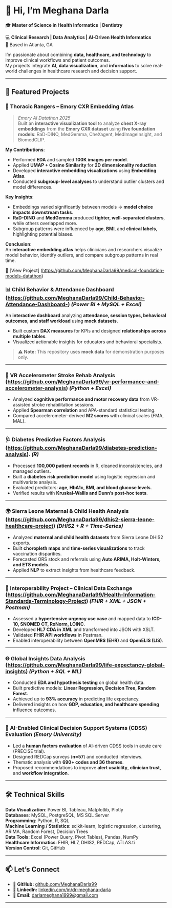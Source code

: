 # 👋 Hi, I’m Meghana Darla  

🎓 **Master of Science in Health Informatics**  | **Dentistry**

💻 **Clinical Research | Data Analytics | AI-Driven Health Informatics**  
📍 Based in Atlanta, GA  

I’m passionate about combining **data, healthcare, and technology** to improve clinical workflows and patient outcomes.  
My projects integrate **AI**, **data visualization**, and **informatics** to solve real-world challenges in healthcare research and decision support.

---

## 🚀 Featured Projects  

### 🩻 **Thoracic Rangers – Emory CXR Embedding Atlas**  
> *Emory AI Datathon 2025*  
Built an **interactive visualization tool** to analyze **chest X-ray embeddings** from the **Emory CXR dataset** using **five foundation models**:
RaD-DINO, MedGemma, CheXagent, MedImageInsight, and BiomedCLIP.

**My Contributions**:  
- Performed **EDA** and sampled **100K images per model**.  
- Applied **UMAP + Cosine Similarity** for **2D dimensionality reduction**.  
- Developed **interactive embedding visualizations** using **Embedding Atlas**.  
- Conducted **subgroup-level analyses** to understand outlier clusters and model differences.

**Key Insights**:  
- Embeddings varied significantly between models → **model choice impacts downstream tasks**.  
- **RaD-DINO** and **MedGemma** produced **tighter, well-separated clusters**, while others overlapped more.  
- Subgroup patterns were influenced by **age**, **BMI**, and **clinical labels**, highlighting potential biases.

**Conclusion**:  
An **interactive embedding atlas** helps clinicians and researchers visualize model behavior, identify outliers, and compare subgroup patterns in real time.

🔗 [View Project] (https://github.com/MeghanaDarla99/medical-foundation-models-datathon)

### 📊 Child Behavior & Attendance Dashboard (https://github.com/MeghanaDarla99/Child-Behavior-Attendance-Dashboard-) *(Power BI + MySQL + Excel)*  
An **interactive dashboard** analyzing **attendance, session types, behavioral outcomes, and staff workload** using **mock datasets**.  
- Built custom **DAX measures** for KPIs and designed **relationships across multiple tables**.  
- Visualized actionable insights for educators and behavioral specialists.  
> ⚠️ **Note:** This repository uses **mock data** for demonstration purposes only.  

---

### 🧠 VR Accelerometer Stroke Rehab Analysis (https://github.com/MeghanaDarla99/vr-performance-and-accelerometer-analysis) *(Python + Excel)*  
- Analyzed **cognitive performance and motor recovery data** from VR-assisted stroke rehabilitation sessions.  
- Applied **Spearman correlation** and APA-standard statistical testing.  
- Compared accelerometer-derived **M2 scores** with clinical scales (FMA, MAL).  

---

### 🩺 Diabetes Predictive Factors Analysis (https://github.com/MeghanaDarla99/diabetes-prediction-analysis). *(R)*  
- Processed **100,000 patient records** in R, cleaned inconsistencies, and managed outliers.  
- Built a **diabetes risk prediction model** using logistic regression and multivariate analysis.  
- Evaluated predictors: **age, HbA1c, BMI, and blood glucose levels**.  
- Verified results with **Kruskal-Wallis and Dunn’s post-hoc tests**.  

---

### 🌍 Sierra Leone Maternal & Child Health Analysis (https://github.com/MeghanaDarla99/dhis2-sierra-leone-healthcare-project) *(DHIS2 + R + Time-Series)*  
- Analyzed **maternal and child health datasets** from Sierra Leone DHIS2 exports.  
- Built **choropleth maps** and **time-series visualizations** to track vaccination disparities.  
- Forecasted ORS stock and referrals using **Auto ARIMA, Holt-Winters, and ETS models**.  
- Applied **NLP** to extract insights from healthcare feedback.  

---

### 🔗 Interoperability Project – Clinical Data Exchange (https://github.com/MeghanaDarla99/Health-Information-Standards-Terminology-Project) *(FHIR + XML + JSON + Postman)*  
- Assessed a **hypertensive urgency use case** and mapped data to **ICD-10, SNOMED CT, RxNorm, LOINC**.  
- Developed **HL7 CDA in XML** and transformed into JSON with XSLT.  
- Validated **FHIR API workflows** in Postman.  
- Enabled interoperability between **OpenMRS (EHR)** and **OpenELIS (LIS)**.  

---

### 🌐 Global Insights Data Analysis (https://github.com/MeghanaDarla99/life-expectancy-global-insights) *(Python + SQL + ML)*  
- Conducted **EDA and hypothesis testing** on global health data.  
- Built predictive models: **Linear Regression, Decision Tree, Random Forest**.  
- Achieved up to **93% accuracy** in predicting life expectancy.  
- Delivered insights on how **GDP, education, and healthcare spending** influence outcomes.  

---

### 🧠 AI-Enabled Clinical Decision Support Systems (CDSS) Evaluation *(Emory University)*  
- Led a **human factors evaluation** of AI-driven CDSS tools in acute care (PRECISE trial).  
- Designed REDCap surveys (**n=57**) and conducted interviews.  
- Thematic analysis with **690+ codes and 36 themes**.  
- Proposed recommendations to improve **alert usability**, **clinician trust**, and **workflow integration**.  

---

## 🛠 Technical Skills  

**Data Visualization**: Power BI, Tableau, Matplotlib, Plotly  
**Databases**: MySQL, PostgreSQL, MS SQL Server  
**Programming**: Python, R, SQL  
**Machine Learning / Statistics**: scikit-learn, logistic regression, clustering, ARIMA, Random Forest, Decision Trees  
**Data Tools**: Excel (Power Query, Pivot Tables), Pandas, NumPy  
**Healthcare Informatics**: FHIR, HL7, DHIS2, REDCap, ATLAS.ti  
**Version Control**: Git, GitHub  

---

## 📫 Let’s Connect  

- 🔗 **GitHub:** [github.com/MeghanaDarla99](https://github.com/MeghanaDarla99)  
- 💼 **LinkedIn:** [linkedin.com/in/dr-meghana-darla](https://www.linkedin.com/in/dr-meghana-darla)  
- 📧 **Email:** darlameghana1999@gmail.com  

---
